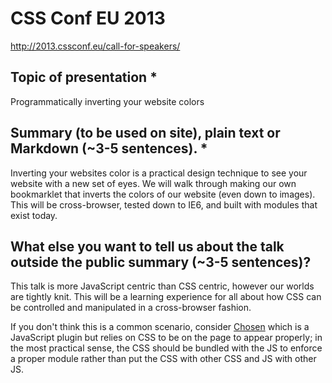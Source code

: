 # CSS Conf EU 2013
http://2013.cssconf.eu/call-for-speakers/

## Topic of presentation *
Programmatically inverting your website colors

## Summary (to be used on site), plain text or Markdown (~3-5 sentences). *
Inverting your websites color is a practical design technique to see your website with a new set of eyes. We will walk through making our own bookmarklet that inverts the colors of our website (even down to images). This will be cross-browser, tested down to IE6, and built with modules that exist today.

## What else you want to tell us about the talk outside the public summary (~3-5 sentences)?
This talk is more JavaScript centric than CSS centric, however our worlds are tightly knit. This will be a learning experience for all about how CSS can be controlled and manipulated in a cross-browser fashion.

If you don't think this is a common scenario, consider [Chosen][chosen] which is a JavaScript plugin but relies on CSS to be on the page to appear properly; in the most practical sense, the CSS should be bundled with the JS to enforce a proper module rather than put the CSS with other CSS and JS with other JS.

[chosen]: http://harvesthq.github.com/chosen/